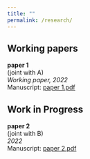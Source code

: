 ```yaml
---
title: ""
permalink: /research/
---
```


## Working papers

**paper 1**  
  (joint with A)  
  *Working paper, 2022*  
  Manuscript: [paper 1.pdf](/home/files/paper1.pdf)  


## Work in Progress

**paper 2**  
  (joint with B)  
  *2022*  
  Manuscript: [paper 2.pdf](/home/files/paper2.pdf)  
